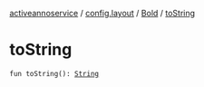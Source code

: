 [activeannoservice](../../index.md) / [config.layout](../index.md) / [Bold](index.md) / [toString](./to-string.md)

# toString

`fun toString(): `[`String`](https://kotlinlang.org/api/latest/jvm/stdlib/kotlin/-string/index.html)